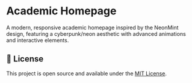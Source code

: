 # Academic Homepage

A modern, responsive academic homepage inspired by the NeonMint design, featuring a cyberpunk/neon aesthetic with advanced animations and interactive elements.

## 📄 License

This project is open source and available under the [MIT License](LICENSE).

